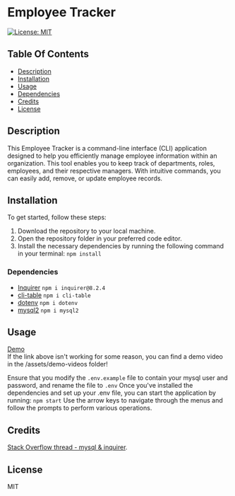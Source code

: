# Employee Tracker

[![License: MIT](https://img.shields.io/badge/License-MIT-yellow.svg)](https://opensource.org/licenses/MIT)

## Table Of Contents
- [Description](#description)
- [Installation](#installation)
- [Usage](#usage)
- [Dependencies](#dependencies)
- [Credits](#credits)
- [License](#license)

## Description
This Employee Tracker is a command-line interface (CLI) application designed to help you efficiently manage employee information within an organization. This tool enables you to keep track of departments, roles, employees, and their respective managers. With intuitive commands, you can easily add, remove, or update employee records.

## Installation
To get started, follow these steps:

1. Download the repository to your local machine.
2. Open the repository folder in your preferred code editor.
3. Install the necessary dependencies by running the following command in your terminal: `npm install`

### Dependencies
- [Inquirer](https://www.npmjs.com/package/inquirer) `npm i inquirer@8.2.4`
- [cli-table](https://www.npmjs.com/package/cli-table) `npm i cli-table`
- [dotenv](https://www.npmjs.com/package/dotenv) `npm i dotenv`
- [mysql2](https://www.npmjs.com/package/mysql2) `npm i mysql2`

## Usage
[Demo](https://watch.screencastify.com/v/0PmO5dbjOQVaNxwEfTB6)  
If the link above isn't working for some reason, you can find a demo video in the /assets/demo-videos folder!  

Ensure that you modify the `.env.example` file to contain your mysql user and password, and rename the file to `.env`
Once you've installed the dependencies and set up your .env file, you can start the application by running: `npm start`
Use the arrow keys to navigate through the menus and follow the prompts to perform various operations.

## Credits
[Stack Overflow thread - mysql & inquirer](https://stackoverflow.com/questions/66626936/inquirer-js-populate-list-choices-from-sql-database).

## License
MIT


